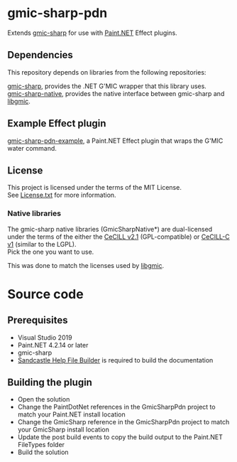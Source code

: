 # gmic-sharp-pdn

Extends [gmic-sharp](https://github.com/0xC0000054/gmic-sharp) for use with [Paint.NET](https://www.getpaint.net) Effect plugins.

## Dependencies

This repository depends on libraries from the following repositories:

[gmic-sharp](https://github.com/0xC0000054/gmic-sharp), provides the .NET G'MIC wrapper that this library uses.   
[gmic-sharp-native](https://github.com/0xC0000054/gmic-sharp-native), provides the native interface between gmic-sharp and [libgmic](https://github.com/dtschump/gmic).

## Example Effect plugin

[gmic-sharp-pdn-example](https://github.com/0xC0000054/gmic-sharp-pdn-example), a Paint.NET Effect plugin that wraps the G'MIC water command.

## License

This project is licensed under the terms of the MIT License.   
See [License.txt](License.txt) for more information.

### Native libraries

The gmic-sharp native libraries (GmicSharpNative*) are dual-licensed under the terms of the either the [CeCILL v2.1](https://cecill.info/licences/Licence_CeCILL_V2.1-en.html) (GPL-compatible) or [CeCILL-C v1](https://cecill.info/licences/Licence_CeCILL-C_V1-en.html) (similar to the LGPL).  
Pick the one you want to use.

This was done to match the licenses used by [libgmic](https://github.com/dtschump/gmic).

# Source code

## Prerequisites

* Visual Studio 2019
* Paint.NET 4.2.14 or later
* gmic-sharp
* [Sandcastle Help File Builder](https://github.com/EWSoftware/SHFB) is required to build the documentation	

## Building the plugin

* Open the solution
* Change the PaintDotNet references in the GmicSharpPdn project to match your Paint.NET install location
* Change the GmicSharp reference in the GmicSharpPdn project to match your GmicSharp install location
* Update the post build events to copy the build output to the Paint.NET FileTypes folder
* Build the solution

